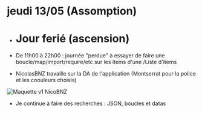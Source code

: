 # jeudi 13/05 (Assomption)

- # Jour ferié (ascension)

- De 11h00 à 22h00 : journée "perdue" à essayer de faire une boucle/map/import/require/etc sur les items d'une /Liste d'items

- NicolasBNZ travaille sur la DA de l'application (Montserrat pour la police et les coouleurs choisis)

![Maquette v1 NicoBNZ](https://raw.githubusercontent.com/Martin-GS/WhishList-project/main/Carnet_de_bord-Personnel/images/20210513-maquette-v1-nicobnz.jpg?token=AR3P7M52FKIYPG6GSDC2KPTAU2C64)

- Je continue à faire des recherches : JSON, boucles et datas
